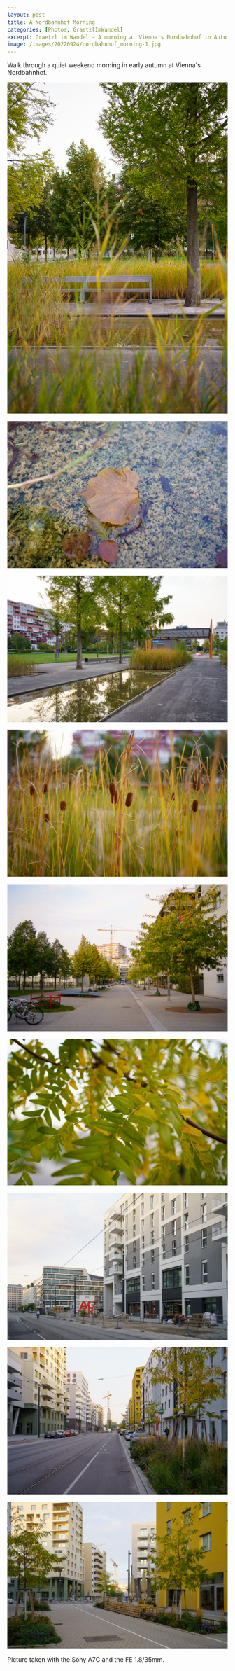 ```yaml
---
layout: post
title: A Nordbahnhof Morning
categories: [Photos, GraetzlImWandel]
excerpt: Graetzl im Wandel - A morning at Vienna's Nordbahnhof in Autumn
image: /images/20220924/nordbahnhof_morning-1.jpg
---
```


Walk through a quiet weekend morning in early autumn at Vienna's Nordbahnhof. 
 

!["Grätzl im Wandel" - A morning at Vienna's Nordbahnhof in Autumn](../images/20220924/nordbahnhof_morning-1.jpg)

!["Grätzl im Wandel" - A morning at Vienna's Nordbahnhof in Autumn](../images/20220924/nordbahnhof_morning-2.jpg)

!["Grätzl im Wandel" - A morning at Vienna's Nordbahnhof in Autumn](../images/20220924/nordbahnhof_morning-3.jpg)

!["Grätzl im Wandel" - A morning at Vienna's Nordbahnhof in Autumn](../images/20220924/nordbahnhof_morning-4.jpg)

!["Grätzl im Wandel" - A morning at Vienna's Nordbahnhof in Autumn](../images/20220924/nordbahnhof_morning-5.jpg)

!["Grätzl im Wandel" - A morning at Vienna's Nordbahnhof in Autumn](../images/20220924/nordbahnhof_morning-6.jpg)

!["Grätzl im Wandel" - A morning at Vienna's Nordbahnhof in Autumn](../images/20220924/nordbahnhof_morning-7.jpg)

!["Grätzl im Wandel" - A morning at Vienna's Nordbahnhof in Autumn](../images/20220924/nordbahnhof_morning-8.jpg)

!["Grätzl im Wandel" - A morning at Vienna's Nordbahnhof in Autumn](../images/20220924/nordbahnhof_morning-9.jpg)

Picture taken with the Sony A7C and the FE 1.8/35mm.

